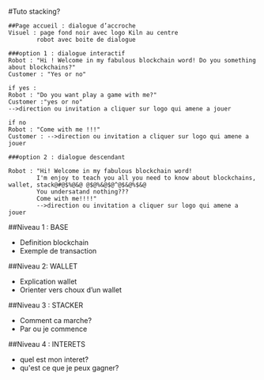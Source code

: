 #Tuto stacking?
```
##Page accueil : dialogue d’accroche
Visuel : page fond noir avec logo Kiln au centre
        robot avec boite de dialogue

###option 1 : dialogue interactif
Robot : "Hi ! Welcome in my fabulous blockchain word! Do you something about blockchains?"
Customer : "Yes or no"

if yes :
Robot : "Do you want play a game with me?"
Customer :"yes or no"
-->direction ou invitation a cliquer sur logo qui amene a jouer

if no
Robot : "Come with me !!!"
Customer : -->direction ou invitation a cliquer sur logo qui amene a jouer

###option 2 : dialogue descendant

Robot : "Hi! Welcome in my fabulous blockchain word!
        I'm enjoy to teach you all you need to know about blockchains, wallet, stack@#@$%@&@ @$@%&@$@^@$&@%$&@
        You undersatand nothing???
        Come with me!!!!"
        -->direction ou invitation a cliquer sur logo qui amene a jouer
```

##Niveau 1 : BASE
- Definition blockchain
- Exemple de transaction


##Niveau 2: WALLET
- Explication wallet
- Orienter vers choux d’un wallet


##Niveau 3 : STACKER
- Comment ca marche?
- Par ou je commence

##Niveau 4 : INTERETS
- quel est mon interet?
- qu'est ce que je peux gagner?

